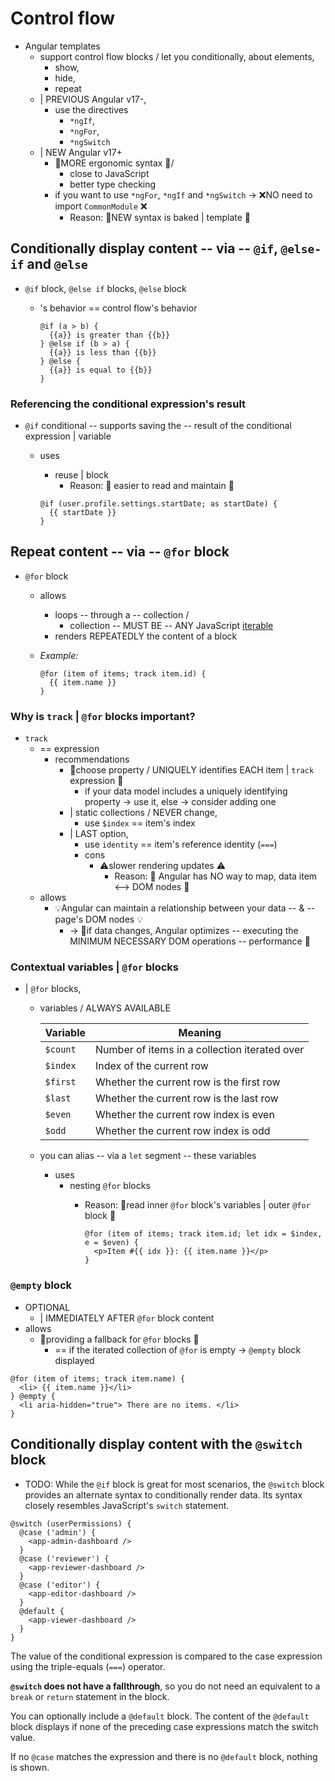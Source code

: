 # Control flow

* Angular templates
  * support control flow blocks / let you conditionally, about elements,
    * show,
    * hide,
    * repeat
  * | PREVIOUS Angular v17-,
    * use the directives
      * `*ngIf`,
      * `*ngFor`,
      * `*ngSwitch`
  * | NEW Angular v17+
    * 👀MORE ergonomic syntax 👀/
      * close to JavaScript
      * better type checking
    * if you want to use `*ngFor`, `*ngIf` and `*ngSwitch` -> ❌NO need to import `CommonModule` ❌
      * Reason: 🧠NEW syntax is baked | template 🧠

## Conditionally display content -- via -- `@if`, `@else-if` and `@else`

* `@if` block, `@else if` blocks, `@else` block
  * 's behavior == control flow's behavior

    ```angular-html
    @if (a > b) {
      {{a}} is greater than {{b}}
    } @else if (b > a) {
      {{a}} is less than {{b}}
    } @else {
      {{a}} is equal to {{b}}
    }
    ```

### Referencing the conditional expression's result

* `@if` conditional -- supports saving the -- result of the conditional expression | variable  
  * uses
    * reuse | block
      * Reason: 🧠 easier to read and maintain 🧠

    ```angular-html
    @if (user.profile.settings.startDate; as startDate) {
      {{ startDate }}
    }
    ```

## Repeat content -- via -- `@for` block

* `@for` block
  * allows
    * loops -- through a -- collection /
      * collection -- MUST BE -- ANY JavaScript [iterable](https://developer.mozilla.org/docs/Web/JavaScript/Reference/Iteration_protocols)
    * renders REPEATEDLY the content of a block 
  * _Example:_  

    ```angular-html
    @for (item of items; track item.id) {
      {{ item.name }}
    }
    ```

### Why is `track` | `@for` blocks important?

* `track`
  * == expression 
    * recommendations
      * 👀choose property / UNIQUELY identifies EACH item | `track` expression 👀
        * if your data model includes a uniquely identifying property -> use it, else -> consider adding one 
      * | static collections / NEVER change,
        * use `$index` == item's index
      * | LAST option,
        * use `identity` == item's reference identity (`===`)
        * cons
          * ⚠️slower rendering updates ⚠️
            * Reason: 🧠 Angular has NO way to map, data item <--> DOM nodes 🧠 
  * allows 
    * 💡Angular can maintain a relationship between your data -- & -- page's DOM nodes 💡
      * -> 👀if data changes, Angular optimizes -- executing the MINIMUM NECESSARY DOM operations -- performance 👀

### Contextual variables | `@for` blocks

* | `@for` blocks,
  * variables / ALWAYS AVAILABLE
    
    | Variable | Meaning                                       |
    | -------- | --------------------------------------------- |
    | `$count` | Number of items in a collection iterated over |
    | `$index` | Index of the current row                      |
    | `$first` | Whether the current row is the first row      |
    | `$last`  | Whether the current row is the last row       |
    | `$even`  | Whether the current row index is even         |
    | `$odd`   | Whether the current row index is odd          |

  * you can alias -- via a `let` segment -- these variables
    * uses
      * nesting `@for` blocks 
        * Reason: 🧠read inner `@for` block's variables | outer `@for` block 🧠 

          ```angular-html
          @for (item of items; track item.id; let idx = $index, e = $even) {
            <p>Item #{{ idx }}: {{ item.name }}</p>
          }
          ```

### `@empty` block

* OPTIONAL
  * | IMMEDIATELY AFTER `@for` block content 
* allows
  * 👀providing a fallback for `@for` blocks 👀
    * == if the iterated collection of `@for` is empty -> `@empty` block displayed

```angular-html
@for (item of items; track item.name) {
  <li> {{ item.name }}</li>
} @empty {
  <li aria-hidden="true"> There are no items. </li>
}
```

## Conditionally display content with the `@switch` block

* TODO:
While the `@if` block is great for most scenarios, the `@switch` block provides an alternate syntax to conditionally render data.
Its syntax closely resembles JavaScript's `switch` statement.

```angular-html
@switch (userPermissions) {
  @case ('admin') {
    <app-admin-dashboard />
  }
  @case ('reviewer') {
    <app-reviewer-dashboard />
  }
  @case ('editor') {
    <app-editor-dashboard />
  }
  @default {
    <app-viewer-dashboard />
  }
}
```

The value of the conditional expression is compared to the case expression using the triple-equals (`===`) operator.

**`@switch` does not have a fallthrough**, so you do not need an equivalent to a `break` or `return` statement in the block.

You can optionally include a `@default` block. 
The content of the `@default` block displays if none of the preceding case expressions match the switch value.

If no `@case` matches the expression and there is no `@default` block, nothing is shown.
